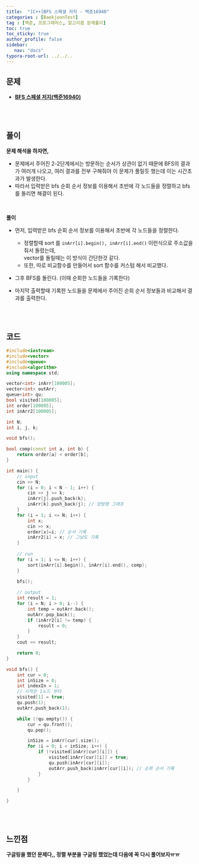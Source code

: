 ```yaml
---
title:  "[C++]BFS 스페셜 저지 - 백준16940"
categories : [BaekjoonTest]
tag : [백준, 프로그래머스, 알고리즘 문제풀이]
toc: true
toc_sticky: true
author_profile: false
sidebar:
   nav: "docs"
typora-root-url: ../../..
---
```




## 문제

* **[BFS 스페셜 저지(백준16940)](https://www.acmicpc.net/problem/16940)**

<br><br>

## 풀이

**문제 해석을 하자면,**

* 문제에서 주어진 2-2단계에서는 방문하는 순서가 상관이 없기 때문에 BFS의 결과가 여러개 나오고, 여러 결과를 전부 구해줘야 이 문제가 풀릴듯 했는데 이는 시간초과가 발생한다.
* 따라서 입력받은 bfs 순회 순서 정보를 이용해서 초반에 각 노드들을 정렬하고 bfs를 돌리면 해결이 된다.

<br>

**풀이**

* 먼저, 입력받은 bfs 순회 순서 정보를 이용해서 초반에 각 노드들을 정렬한다.
  * 정렬할때 sort 를 `inArr[i].begin(), inArr[i].end()` 이런식으로 주소값을 줘서 돌렸는데,  
    vector를 돌릴때는 이 방식이 간단한것 같다.
  * 또한, 따로 비교함수를 만들어서 sort 함수를 커스텀 해서 비교했다.

* 그후 BFS를 돌린다. (이때 순회한 노드들을 기록한다)
* 마지막 출력할때 기록한 노드들을 문제에서 주어진 순회 순서 정보들과 비교해서 결과를 출력한다.


<br><br>

## 코드

```c++
#include<iostream>
#include<vector>
#include<queue>
#include<algorithm>
using namespace std;

vector<int> inArr[100005];
vector<int> outArr;
queue<int> qu;
bool visited[100005];
int order[100005];
int inArr2[100005];

int N;
int i, j, k;

void bfs();

bool comp(const int a, int b) {
	return order[a] < order[b];
}

int main() {
	// input
	cin >> N;
	for (i = 0; i < N - 1; i++) {
		cin >> j >> k;
		inArr[j].push_back(k);
		inArr[k].push_back(j); // 양방향 그래프
	}
	for (i = 1; i <= N; i++) {
		int x;
		cin >> x;
		order[x]=i; // 순서 기록
		inArr2[i] = x; // 그냥도 기록
	}
	
	// run
	for (i = 1; i <= N; i++) {
		sort(inArr[i].begin(), inArr[i].end(), comp);
	}
	
	bfs();

	// output
	int result = 1;
	for (i = N; i > 0; i--) {
		int temp = outArr.back();
		outArr.pop_back();
		if (inArr2[i] != temp) {
			result = 0;
		}
	}
	cout << result;

	return 0;
}

void bfs() {
	int cur = 0;
	int inSize = 0;
	int indexIn = 1;
	// 시작은 1노드 부터
	visited[1] = true;
	qu.push(1);
	outArr.push_back(1);

	while (!qu.empty()) {
		cur = qu.front();
		qu.pop();

		inSize = inArr[cur].size();
		for (i = 0; i < inSize; i++) {
			if (!visited[inArr[cur][i]]) {
				visited[inArr[cur][i]] = true;
				qu.push(inArr[cur][i]);
				outArr.push_back(inArr[cur][i]); // 순회 순서 기록
			}
		}

	}

}
```

<br><br>

## 느낀점

**구글링을 했던 문제다,, 정렬 부분을 구글링 했었는데 다음에 꼭 다시 풀어보자ㅠㅠ**
